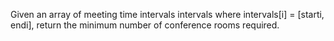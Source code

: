 Given an array of meeting time intervals intervals where intervals[i] = [starti, endi], return the minimum number of conference rooms required.

